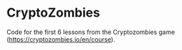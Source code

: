 # CryptoZombies
Code for the first 6 lessons from the Cryptozombies game (https://cryptozombies.io/en/course).
